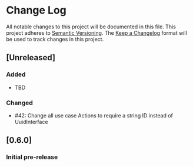 # Change Log
All notable changes to this project will be documented in this file.
This project adheres to [Semantic Versioning](http://semver.org/).
The [Keep a Changelog](http://keepachangelog.com/) format will be
used to track changes in this project.

## [Unreleased]
### Added
- TBD
### Changed
- #42: Change all use case Actions to require a string ID instead of UuidInterface

## [0.6.0]
### Initial pre-release
